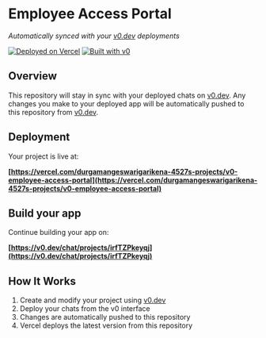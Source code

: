 # Employee Access Portal

*Automatically synced with your [v0.dev](https://v0.dev) deployments*

[![Deployed on Vercel](https://img.shields.io/badge/Deployed%20on-Vercel-black?style=for-the-badge&logo=vercel)](https://vercel.com/durgamangeswarigarikena-4527s-projects/v0-employee-access-portal)
[![Built with v0](https://img.shields.io/badge/Built%20with-v0.dev-black?style=for-the-badge)](https://v0.dev/chat/projects/irfTZPkeyqj)

## Overview

This repository will stay in sync with your deployed chats on [v0.dev](https://v0.dev).
Any changes you make to your deployed app will be automatically pushed to this repository from [v0.dev](https://v0.dev).

## Deployment

Your project is live at:

**[https://vercel.com/durgamangeswarigarikena-4527s-projects/v0-employee-access-portal](https://vercel.com/durgamangeswarigarikena-4527s-projects/v0-employee-access-portal)**

## Build your app

Continue building your app on:

**[https://v0.dev/chat/projects/irfTZPkeyqj](https://v0.dev/chat/projects/irfTZPkeyqj)**

## How It Works

1. Create and modify your project using [v0.dev](https://v0.dev)
2. Deploy your chats from the v0 interface
3. Changes are automatically pushed to this repository
4. Vercel deploys the latest version from this repository